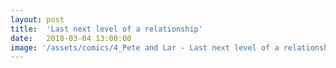 ```yaml
---
layout: post
title:  'Last next level of a relationship'
date:   2018-03-04 13:00:00
image: '/assets/comics/4_Pete and Lar - Last next level of a relationship.jpg'
---
```

